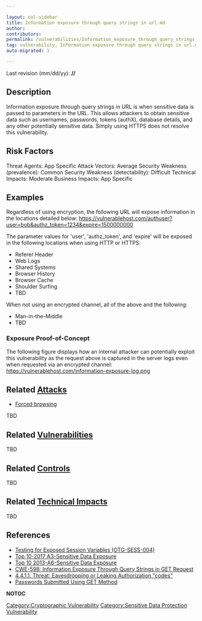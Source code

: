 ```yaml
---

layout: col-sidebar
title: Information exposure through query strings in url.md
author: 
contributors: 
permalink: /vulnerabilities/Information_exposure_through_query_strings_in_url
tag: vulnerability, Information exposure through query strings in url.md
auto-migrated: 1

---
```


Last revision (mm/dd/yy): **//**

## Description

Information exposure through query strings in URL is when sensitive data
is passed to parameters in the URL. This allows attackers to obtain
sensitive data such as usernames, passwords, tokens (authX), database
details, and any other potentially sensitive data. Simply using HTTPS
does not resolve this vulnerability.

## Risk Factors

Threat Agents: App Specific Attack Vectors: Average Security Weakness
(prevalence): Common Security Weakness (detectability): Difficult
Technical Impacts: Moderate Business Impacts: App Specific

## Examples

Regardless of using encryption, the following URL will expose
information in the locations detailed below:
<https://vulnerablehost.com/authuser?user=bob&authz_token=1234&expire=1500000000>

The parameter values for 'user', 'authz_token', and 'expire' will be
exposed in the following locations when using HTTP or HTTPS:

  - Referer Header
  - Web Logs
  - Shared Systems
  - Browser History
  - Browser Cache
  - Shoulder Surfing
  - TBD

When not using an encrypted channel, all of the above and the following:

  - Man-in-the-Middle
  - TBD

### Exposure Proof-of-Concept

The following figure displays how an internal attacker can potentially
exploit this vulnerability as the request above is captured in the
server logs even when requested via an encrypted channel:
<https://vulnerablehost.com/information-exposure-log.png>

## Related [Attacks](Attacks "wikilink")

  - [Forced browsing](https://www.owasp.org/index.php/Forced_browsing)

TBD

## Related [Vulnerabilities](Vulnerabilities "wikilink")

TBD

## Related [Controls](Controls "wikilink")

TBD

## Related [Technical Impacts](Technical_Impacts "wikilink")

TBD

## References

  - [Testing for Exposed Session Variables
    (OTG-SESS-004)](https://www.owasp.org/index.php/Testing_for_Exposed_Session_Variables_\(OTG-SESS-004\))
  - [Top 10-2017 A3-Sensitive Data
    Exposure](https://www.owasp.org/index.php/Top_10-2017_A3-Sensitive_Data_Exposure)
  - [Top 10 2013-A6-Sensitive Data
    Exposure](https://www.owasp.org/index.php/Top_10_2013-A6-Sensitive_Data_Exposure)
  - [CWE-598: Information Exposure Through Query Strings in GET
    Request](https://cwe.mitre.org/data/definitions/598.html)
  - [4.4.1.1. Threat: Eavesdropping or Leaking Authorization
    "codes"](https://tools.ietf.org/html/rfc6819#section-4.4.1)
  - [Passwords Submitted Using GET
    Method](https://portswigger.net/knowledgebase/issues/details/00400300_passwordsubmittedusinggetmethod)

__NOTOC__

[Category:Cryptographic
Vulnerability](Category:Cryptographic_Vulnerability "wikilink")
[Category:Sensitive Data Protection
Vulnerability](Category:Sensitive_Data_Protection_Vulnerability "wikilink")